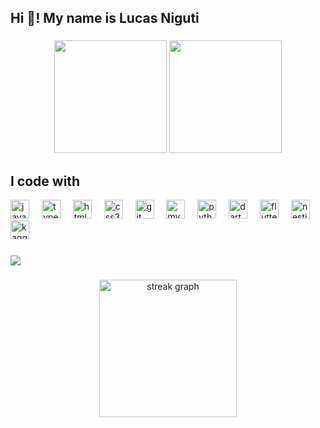 <h2 align="left">Hi 👋! My name is Lucas Niguti</h2>

###

<div align="center">
  <img height="180em" src="https://github-readme-stats.vercel.app/api?username=Niguty&show_icons=true&theme=gotham&include_all_commits=true&count_private=true"/>
  <img height="180em" src="https://github-readme-stats.vercel.app/api/top-langs/?username=Niguty&layout=compact&langs_count=7&theme=gotham"/>
</div>

<h2 align="left">I code with</h2>

<div align="left">
  <img src="https://cdn.jsdelivr.net/gh/devicons/devicon/icons/javascript/javascript-original.svg" height="30" alt="javascript logo"  />
  <img width="12" />
  <img src="https://cdn.jsdelivr.net/gh/devicons/devicon/icons/typescript/typescript-original.svg" height="30" alt="typescript logo"  />
  <img width="12" />
  <img src="https://cdn.jsdelivr.net/gh/devicons/devicon/icons/html5/html5-original.svg" height="30" alt="html5 logo"  />
  <img width="12" />
  <img src="https://cdn.jsdelivr.net/gh/devicons/devicon/icons/css3/css3-original.svg" height="30" alt="css3 logo"  />
  <img width="12" />
  <img src="https://icongr.am/devicon/git-original.svg?size=128&color=currentColor" height="30" alt="git logo" />
  <img width="12" />
  <img src="https://icongr.am/devicon/mysql-original-wordmark.svg?size=128&color=currentColor" height="30" alt="mysql logo" />
  <img width="12" />
  <img src="https://icongr.am/devicon/python-original.svg?size=128&color=currentColor" height="30" alt="python logo" />
  <img width="12" />
  <img src="https://cdn.jsdelivr.net/gh/devicons/devicon@latest/icons/dart/dart-plain.svg" height="30" alt="dart logo" />
  <img width="12" />
  <img src="https://cdn.jsdelivr.net/gh/devicons/devicon@latest/icons/flutter/flutter-original.svg" height="30" alt="flutter logo" />
  <img width="12" />
  <img src="https://cdn.jsdelivr.net/gh/devicons/devicon@latest/icons/nestjs/nestjs-original.svg" height="30" alt="nestjs logo" />
  <img width="12" />
  <img src="https://cdn.jsdelivr.net/gh/devicons/devicon@latest/icons/kaggle/kaggle-original-wordmark.svg" height="30" alt="kaggle logo" />
  <img width="12" />
</div>

###

<a href="https://www.linkedin.com/in/lucas-niguti-1401b8280/" target="_blank"><img src="https://img.shields.io/badge/-LinkedIn-%230077B5?style=for-the-badge&logo=linkedin&logoColor=white" target="_blank"></a> 

###

<div align="center">
  <img src="https://streak-stats.demolab.com?user=Niguty&locale=en&mode=daily&theme=dark&hide_border=false&border_radius=5&order=3" height="220" alt="streak graph"  />
</div>

###

